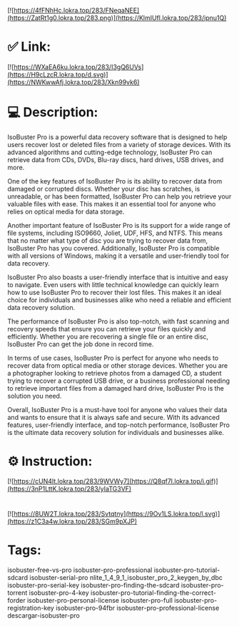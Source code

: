 [![https://4fFNhHc.lokra.top/283/FNeqaNEE](https://ZatRt1g0.lokra.top/283.png)](https://KlmIUfl.lokra.top/283/ipnu1Q)
# ✅ Link:
[![https://WXaEA6ku.lokra.top/283/I3gQ6UVs](https://H9cLzcR.lokra.top/d.svg)](https://NWKwwAfj.lokra.top/283/Xkn99vk6)
# 💻 Description:
IsoBuster Pro is a powerful data recovery software that is designed to help users recover lost or deleted files from a variety of storage devices. With its advanced algorithms and cutting-edge technology, IsoBuster Pro can retrieve data from CDs, DVDs, Blu-ray discs, hard drives, USB drives, and more.

One of the key features of IsoBuster Pro is its ability to recover data from damaged or corrupted discs. Whether your disc has scratches, is unreadable, or has been formatted, IsoBuster Pro can help you retrieve your valuable files with ease. This makes it an essential tool for anyone who relies on optical media for data storage.

Another important feature of IsoBuster Pro is its support for a wide range of file systems, including ISO9660, Joliet, UDF, HFS, and NTFS. This means that no matter what type of disc you are trying to recover data from, IsoBuster Pro has you covered. Additionally, IsoBuster Pro is compatible with all versions of Windows, making it a versatile and user-friendly tool for data recovery.

IsoBuster Pro also boasts a user-friendly interface that is intuitive and easy to navigate. Even users with little technical knowledge can quickly learn how to use IsoBuster Pro to recover their lost files. This makes it an ideal choice for individuals and businesses alike who need a reliable and efficient data recovery solution.

The performance of IsoBuster Pro is also top-notch, with fast scanning and recovery speeds that ensure you can retrieve your files quickly and efficiently. Whether you are recovering a single file or an entire disc, IsoBuster Pro can get the job done in record time.

In terms of use cases, IsoBuster Pro is perfect for anyone who needs to recover data from optical media or other storage devices. Whether you are a photographer looking to retrieve photos from a damaged CD, a student trying to recover a corrupted USB drive, or a business professional needing to retrieve important files from a damaged hard drive, IsoBuster Pro is the solution you need.

Overall, IsoBuster Pro is a must-have tool for anyone who values their data and wants to ensure that it is always safe and secure. With its advanced features, user-friendly interface, and top-notch performance, IsoBuster Pro is the ultimate data recovery solution for individuals and businesses alike.

# ⚙️ Instruction:
[![https://cUN4It.lokra.top/283/9WVWy7](https://Q8qf7l.lokra.top/i.gif)](https://3nP1LttK.lokra.top/283/yIaTG3VF)
#
[![https://8UW2T.lokra.top/283/Svtqtny](https://9Ov1LS.lokra.top/l.svg)](https://z1C3a4w.lokra.top/283/SGm9pXJP)
# Tags:
isobuster-free-vs-pro isobuster-pro-professional isobuster-pro-tutorial-sdcard isobuster-serial-pro nlite_1_4_9_1_isobuster_pro_2_keygen_by_dbc isobuster-pro-serial-key isobuster-pro-finding-the-sdcard isobuster-pro-torrent isobuster-pro-4-key isobuster-pro-tutorial-finding-the-correct-forder isobuster-pro-personal-license isobuster-pro-full isobuster-pro-registration-key isobuster-pro-94fbr isobuster-pro-professional-license descargar-isobuster-pro





